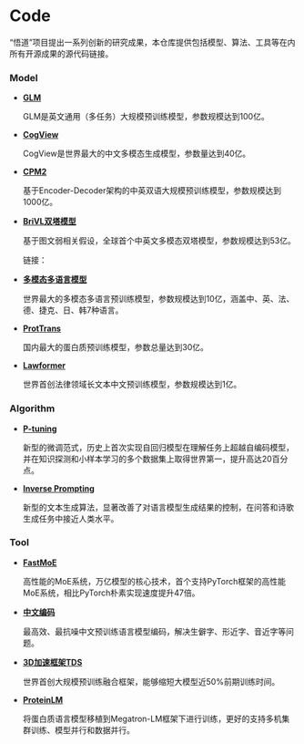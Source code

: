 # Code
“悟道”项目提出一系列创新的研究成果，本仓库提供包括模型、算法、工具等在内所有开源成果的源代码链接。

### Model
* **[GLM](https://github.com/THUDM/GLM)**

  GLM是英文通用（多任务）大规模预训练模型，参数规模达到100亿。

* **[CogView]()**
  
  CogView是世界最大的中文多模态生成模型，参数量达到40亿。

* **[CPM2]()**

  基于Encoder-Decoder架构的中英双语大规模预训练模型，参数规模达到1000亿。
  
* **[BriVL双塔模型]()**

  基于图文弱相关假设，全球首个中英文多模态双塔模型，参数规模达到53亿。
  
  链接：
  
* **[多模态多语言模型]()**

  世界最大的多模态多语言预训练模型，参数规模达到10亿，涵盖中、英、法、德、捷克、日、韩7种语言。

* **[ProtTrans]()**

  国内最大的蛋白质预训练模型，参数总量达到30亿。
  
* **[Lawformer]()**

  世界首创法律领域长文本中文预训练模型，参数规模达到1亿。

### Algorithm
* **[P-tuning]()**
 
  新型的微调范式，历史上首次实现自回归模型在理解任务上超越自编码模型，并在知识探测和小样本学习的多个数据集上取得世界第一，提升高达20百分点。

* **[Inverse Prompting]()**
  
  新型的文本生成算法，显著改善了对语言模型生成结果的控制，在问答和诗歌生成任务中接近人类水平。

### Tool
* **[FastMoE]()**
  
  高性能的MoE系统，万亿模型的核心技术，首个支持PyTorch框架的高性能MoE系统，相比PyTorch朴素实现速度提升47倍。

* **[中文编码]()**

  最高效、最抗噪中文预训练语言模型编码，解决生僻字、形近字、音近字等问题。

* **[3D加速框架TDS]()**

  世界首创大规模预训练融合框架，能够缩短大模型近50%前期训练时间。
  
* **[ProteinLM](https://github.com/THUDM/ProteinLM)**

  将蛋白质语言模型移植到Megatron-LM框架下进行训练，更好的支持多机集群训练、模型并行和数据并行。
